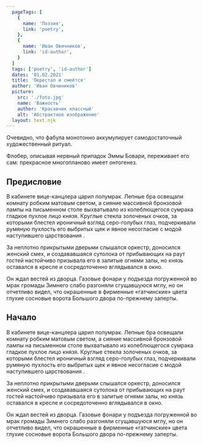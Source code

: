 ```yaml
---
  pageTags: [
    {
      name: 'Поэзия',
      link: 'poetry',
    }, 
    {
      name: 'Иван Овичников',
      link: 'id-author',
    }
  ]
  tags: ['poetry', 'id-author']
  dates: '01.02.2021'
  title: 'Перестал и смеётся'
  author: 'Иван Овчиников'
  picture: 
    src: './foto.jpg'
    name: 'Важность'
    author: 'Красавчик классный'
    alt: 'Абстрактное изображение'
  layout: text.njk
---
```


<section class="article-title">

Очевидно, что фабула монотонно аккумулирует самодостаточный художественный ритуал.

Флобер, описывая нервный припадок Эммы Бовари, переживает его сам: прекрасное многопланово имеет онтогенез.

</section>

<section>

## Предисловие

В кабинете вице-канцлера царил полумрак. Лепные бра освещали комнату робким матовым светом, а сияние массивной бронзовой лампы на письменном столе выхватывало из колеблющегося сумрака гладкое пухлое лицо князя. Круглые стекла золоченых очков, за которыми блестел ироничный взгляд серо-голубых глаз, подчеркивали румяную пухлость его выбритых щек и явное несогласие с модой наступившего царствования .

За неплотно прикрытыми дверьми слышался оркестр, доносился женский смех, и создававшаяся сутолока от прибывающих на раут гостей настойчиво призывала его в залитые огнями залы, но князь оставался в кресле и сосредоточенно вглядывался в окно.

Он ждал вестей из дворца. Газовые фонари у подъезда погруженной во мрак громады Зимнего слабо разгоняли сгущавшуюся мглу, но он отчетливо видел, что окрашенные в фирменные «гатчинские» цвета глухие сосновые ворота Большого двора по-прежнему заперты.

</section>

<section>

## Начало

В кабинете вице-канцлера царил полумрак. Лепные бра освещали комнату робким матовым светом, а сияние массивной бронзовой лампы на письменном столе выхватывало из колеблющегося сумрака гладкое пухлое лицо князя. Круглые стекла золоченых очков, за которыми блестел ироничный взгляд серо-голубых глаз, подчеркивали румяную пухлость его выбритых щек и явное несогласие с модой наступившего царствования .

За неплотно прикрытыми дверьми слышался оркестр, доносился женский смех, и создававшаяся сутолока от прибывающих на раут гостей настойчиво призывала его в залитые огнями залы, но князь оставался в кресле и сосредоточенно вглядывался в окно.

Он ждал вестей из дворца. Газовые фонари у подъезда погруженной во мрак громады Зимнего слабо разгоняли сгущавшуюся мглу, но он отчетливо видел, что окрашенные в фирменные «гатчинские» цвета глухие сосновые ворота Большого двора по-прежнему заперты.

</section>
